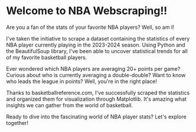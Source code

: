 # Welcome to NBA Webscraping!!

Are you a fan of the stats of your favorite NBA players? Well, so am I!

I've taken the initiative to scrape a dataset containing the statistics of every NBA player currently playing in the 2023-2024 season. Using Python and the BeautifulSoup library, I've been able to uncover statistical trends for all of my favorite basketball players.

Ever wondered which NBA players are averaging 20+ points per game? Curious about who is currently averaging a double-double? Want to know who leads the league in points? Well, you're in the right place!

Thanks to basketballreference.com, I've successfully scraped the statistics and organized them for visualization through Matplotlib. It's amazing what insights we can gather from the world of basketball.

Ready to dive into the fascinating world of NBA player stats? Let's explore together!
